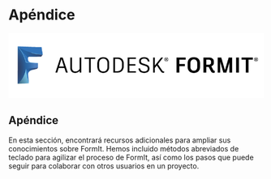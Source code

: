 # Apéndice

![](<../.gitbook/assets/b5030b43-df24-4259-ad6a-94bcad61bc78 (1).png>)

## Apéndice

En esta sección, encontrará recursos adicionales para ampliar sus conocimientos sobre FormIt. Hemos incluido métodos abreviados de teclado para agilizar el proceso de FormIt, así como los pasos que puede seguir para colaborar con otros usuarios en un proyecto.
